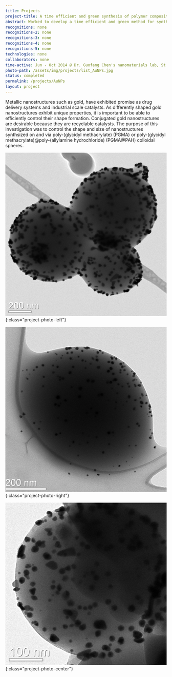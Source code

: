 ```yaml
---
title: Projects
project-title: A time efficient and green synthesis of polymer composites coated with gold nanoparticles
abstract: Worked to develop a time efficient and green method for synthesizing polymer composites coated with gold nanoparticles (AuNPs). The AuNP conjugated polymer composites were tested for their catalytic and artificial enzyme properties.
recognitions: none
recognitions-2: none
recognitions-3: none
recognitions-4: none
recognitions-5: none
technologies: none
collaborators: none
time-active: Jun - Oct 2014 @ Dr. Guofang Chen's nanomaterials lab, St. John's University
photo-path: /assets/img/projects/list_AuNPs.jpg
status: completed
permalink: /projects/AuNPs
layout: project
---
```


Metallic nanostructures such as gold, have exhibited promise as drug delivery systems and industrial scale catalysts. As differently shaped gold nanostructures exhibit unique properties, it is important to be able to efficiently control their shape formation. Conjugated gold nanostructures are desirable because they are recyclable catalysts. The purpose of this investigation was to control the shape and size of nanostructures synthsized on and via poly-(glycidyl methacrylate) (PGMA) or poly-(glycidyl methacrylate)@poly-(allylamine hydrochloride) (PGMA@PAH) colloidal spheres. 

![PGMA@PAH@AuNPs](/assets/img/projects/list_AuNPs.jpg){:class="project-photo-left"}

![PGMA@PAH@AuNPs-2](/assets/img/projects/AuNPs-2.jpg){:class="project-photo-right"}

![PGMA@PAH@AuNPs-3](/assets/img/projects/AuNPs-3.jpg){:class="project-photo-center"}